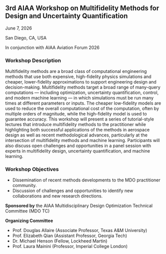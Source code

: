 ## 3rd AIAA Workshop on Multifidelity Methods for Design and Uncertainty Quantification

June 7, 2026 

San Diego, CA, USA

In conjunction with AIAA Aviation Forum 2026

### Workshop Description
Multifidelity methods are a broad class of computational engineering methods that use both expensive, high-fidelity physics simulations and cheaper, lower-fidelity approximations to support engineering design and decision-making. Multifidelity methods target a broad range of many-query computations — including optimization, uncertainty quantification, control, and modern machine learning — in which simulations must be run many times at different parameters or inputs. The cheaper low-fidelity models are used to reduce the overall computational cost of the computation, often by multiple orders of magnitude, while the high-fidelity model is used to guarantee accuracy. This workshop will present a series of tutorial-style lectures that introduce multifidelity methods to the practitioner while highlighting both successful applications of the methods in aerospace design as well as recent methodological advances, particularly at the intersection of multifidelity methods and machine learning. Participants will also discuss open challenges and opportunities in a panel session with experts in multifidelity design, uncertainty quantification, and machine learning.

### Workshop Objectives

* Dissemination of recent methods developments to the MDO practitioner community.
* Discussion of challenges and opportunities to identify new collaborations and new research directions. 

**Sponsored by** the AIAA Multidisciplinary Design Optimization Technical Committee (MDO TC)

**Organizing Committee**
* Prof. Douglas Allaire (Associate Professor, Texas A&M University)
* Prof. Elizabeth Qian (Assistant Professor, Georgia Tech)
* Dr. Michael Henson (Fellow, Lockheed Martin)
* Prof. Laura Mainini (Professor, Imperial College London)
